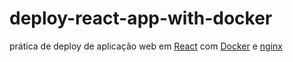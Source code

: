 # deploy-react-app-with-docker
prática de deploy de aplicação web em <a href="https://create-react-app.dev/">React</a> com <a href="https://www.docker.com/">Docker</a> e <a href="https://nginx.org/en/">nginx</a>
